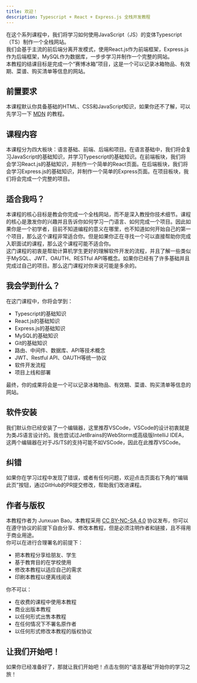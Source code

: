 ```yaml
---
title: 欢迎！
description: Typescript + React + Express.js 全栈开发教程
---
```

在这个系列课程中，我们将学习如何使用JavaScript（JS）的变体Typescript（TS）制作一个全栈网站。  
我们会基于主流的前后端分离开发模式，使用React.js作为前端框架，Express.js作为后端框架，MySQL作为数据库，一步步学习并制作一个完整的网站。  
本教程的结课目标是完成一个“赛博冰箱”项目，这是一个可以记录冰箱物品、有效期、菜谱、购买清单等信息的网站。

## 前置要求
本课程默认你具备基础的HTML、CSS和JavaScript知识，如果你还不了解，可以先学习一下 [MDN](https://developer.mozilla.org/zh-CN/docs/Web) 的教程。  

## 课程内容
本课程分为四大板块：语言基础、前端、后端和项目。在语言基础中，我们将会复习JavaScript的基础知识，并学习Typescript的基础知识。在前端板块，我们将会学习React.js的基础知识，并制作一个简单的React页面。在后端板块，我们将会学习Express.js的基础知识，并制作一个简单的Express页面。在项目板块，我们将会完成一个完整的项目。

## 适合我吗？
本课程的核心目标是教会你完成一个全栈网站，而不是深入教授你技术细节。课程的核心是激发你的兴趣并且告诉你如何学习一门语言、如何完成一个项目。因此如果你是一个初学者，目前不知道编程的意义在哪里，也不知道如何开始自己的第一个项目，那么这个课程非常适合你。但是如果你正在寻找一个可以直接帮助你完成入职面试的课程，那么这个课程可能不适合你。  
这门课程的初衷是帮助计算机学生更好的理解软件开发的流程，并且了解一些类似于MySQL、JWT、OAUTH、RESTful API等概念。如果你已经有了许多基础并且完成过自己的项目。那么这门课程对你来说可能是多余的。

## 我会学到什么？
在这门课程中，你将会学到：
- Typescript的基础知识
- React.js的基础知识
- Express.js的基础知识
- MySQL的基础知识
- Git的基础知识
- 路由、中间件、数据库、API等技术概念
- JWT、Restful API、OAUTH等统一协议
- 软件开发流程
- 项目上线和部署

最终，你的成果将会是一个可以记录冰箱物品、有效期、菜谱、购买清单等信息的网站。

## 软件安装
我们默认你已经安装了一个编辑器，这里推荐VSCode，VSCode的设计初衷就是为类JS语言设计的。我也尝试过JetBrains的WebStorm或高级版IntelliJ IDEA，这两个编辑器在对于JS/TS的支持可能不如VSCode，因此在此推荐VSCode。

## 纠错
如果你在学习过程中发现了错误，或者有任何问题，欢迎点击页面右下角的“编辑此页”按钮，通过GitHub的PR提交修改，帮助我们改进课程。

## 作者与版权
本教程作者为 Junxuan Bao。本教程采用 [CC BY-NC-SA 4.0](https://creativecommons.org/licenses/by-nc-sa/4.0/) 协议发布，你可以在遵守协议的前提下自由分享、修改本教程，但是必须注明作者和链接，且不得用于商业用途。  
你可以在进行合理署名的前提下：
- 把本教程分享给朋友、学生
- 基于教育目的在学校使用
- 修改本教程以适应自己的需求
- 印刷本教程以便离线阅读

你不可以：
- 在收费的课程中使用本教程
- 商业出版本教程
- 以任何形式出售本教程
- 在任何情况下不署名原作者
- 以任何形式修改本教程的版权协议

## 让我们开始吧！
如果你已经准备好了，那就让我们开始吧！点击左侧的“语言基础”开始你的学习之旅！